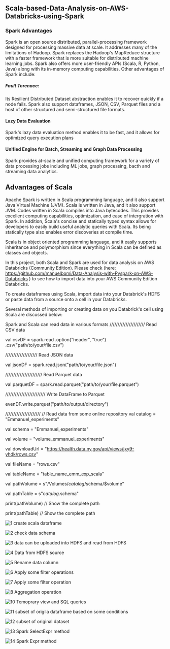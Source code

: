 ## Scala-based-Data-Analysis-on-AWS-Databricks-using-Spark
### Spark Advantages
Spark is an open source distributed, parallel-processing framework designed for processing massive data at scale. It addresses many of the limitations of Hadoop. Spark replaces the Hadoop's MapReduce structure with a faster framework that is more suitable for distributed machine learning jobs. Spark also offers more user-friendly APIs (Scala, R, Python, Java) along with its in-memory computing capabilities. Other advantages of Spark include:

##### Fault Torenace: 
Its Resilient Distributed Dataset abstraction enables it to recover quickly if a node fails. Spark also support dataframes, JSON, CSV, Parquet files and a host of other structured and semi-structured file formats. 

#### Lazy Data Evaluation
Spark's lazy data evaluation method enables it to be fast, and it allows for optimized query execution plans

#### Unified Engine for Batch, Streaming and Graph Data Processing
Spark provides at-scale and unified computing framework for a variety of data processing jobs including ML jobs, graph processing, bacth and streaming data analytics.  

## Advantages of Scala
Apache Spark is written in Scala programming language, and it also support Java Virtual Machine (JVM). Scala is written in Java, and it also support JVM. Codes written in Scala compiles into Java bytecodes. This provides excellent computing capabilities, optimization, and ease of intergration with Spark. In addition, Scala's concise and statically typed syntax allows for developers to easily build useful analytic queries with Scala. Its being statically type also enables error discoveries at compile time. 

Scala is in object oriented programming language, and it easily supports inheritance and polymorphism since everything in Scala can be defined as classes and objects. 

In this project, both Scala and Spark are used for data analysis on AWS Databricks (Community Edition). Please check (here:  https://github.com/manuelbomi/Data-Analysis-with-Pyspark-on-AWS-Databricks ) to see how to import data into your AWS Community Edition Databricks. 

To create dataframes using Scala, import data into your Databrick's HDFS or paste data from a source onto a cell in your Databricks. 

Several methods of importing or creating data on you Databrick's cell using Scala are discussed below:

Spark and Scala can read data in various formats
////////////////////// Read CSV data

val csvDF = spark.read .option("header", "true") .csv("path/to/your/file.csv")

//////////////////// Read JSON data

val jsonDF = spark.read.json("path/to/your/file.json")

/////////////////////// Read Parquet data

val parquetDF = spark.read.parquet("path/to/your/file.parquet")

///////////////////////// Write DataFrame to Parquet

evenDF.write.parquet("path/to/output/directory")

////////////////////// // Read data from some online repository
val catalog = "Emmanuel_experiments"

val schema = "Emmanuel_experiments"

val volume = "volume_emmanuel_experiments"

val downloadUrl = "https://health.data.ny.gov/api/views/jxy9-yhdk/rows.csv"

val fileName = "rows.csv"

val tableName = "table_name_emm_exp_scala"

val pathVolume = s"/Volumes/$catalog/$schema/$volume"

val pathTable = s"$catalog.$schema"

print(pathVolume) // Show the complete path

print(pathTable) // Show the complete path







![1 create scala dataframe](https://github.com/user-attachments/assets/22847b65-5ef8-40de-b892-b94bdbe6d5d3)


![2 check data schema](https://github.com/user-attachments/assets/fc416e72-116e-49b2-9126-09aa0f23740d)


![3 data can be uploaded into HDFS and read from HDFS](https://github.com/user-attachments/assets/3b982fb8-f87a-4185-bf92-769c173985fe)


![4 Data from HDFS source](https://github.com/user-attachments/assets/1ff9270e-0ec8-4bda-901f-8194ad43739c)


![5 Rename data column](https://github.com/user-attachments/assets/68103821-2fdc-4808-8202-ecbc06f1dc3f)


![6 Apply some filter operations](https://github.com/user-attachments/assets/23f77468-7d9e-4866-ba28-66fed31ade10)


![7 Apply some filter operation](https://github.com/user-attachments/assets/b6cd0e13-76af-4cf8-bdee-ff6f179ebf69)


![8 Aggregation operation](https://github.com/user-attachments/assets/d414bed1-6683-472d-bb10-bf2fbedd0988)


![10 Temoprary view and SQL queries](https://github.com/user-attachments/assets/00d232cc-5e53-4448-9970-c545e5ef3d82)


![11 subset of origila dataframe based on some conditions](https://github.com/user-attachments/assets/23f55f2a-d2a8-4757-9733-753e1d12efd3)


![12 subset of original dataset](https://github.com/user-attachments/assets/9d4a8f1b-c9c1-42e8-bf73-e17a98b8787c)


![13 Spark SelectExpr method](https://github.com/user-attachments/assets/d644e0b7-a6ac-421f-8d20-6bfad6da9449)

![14 Spark Expr method](https://github.com/user-attachments/assets/8deac09c-87f3-4c4a-86b4-3918377435a1)








